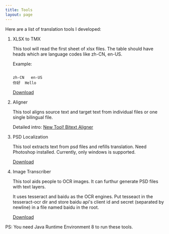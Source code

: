 ```yaml
---
title: Tools
layout: page
---
```


Here are a list of translation tools I developed:


1. XLSX to TMX

	This tool will read the first sheet of xlsx files. The table should have heads which are language codes like zh-CN, en-US.

	Example:

	```

	zh-CN	en-US
	你好	Hello
	```
	
	[Download](https://github.com/xulihang/Translation-Tools/releases/download/v1.0/XLSXToTMX.jar)
	
2. Aligner

	This tool aligns source text and target text from individual files or one single bilingual file.

	Detailed intro: [New Tool! Bitext Aligner](/new-tool-bitext-aligner/)
	

3. PSD Localization

	This tool extracts text from psd files and refills translation. Need Photoshop installed. Currently, only windows is supported.

	[Download](https://github.com/xulihang/Translation-Tools/releases/download/v1.1/PSDLocalization.zip)
	
4. Image Transcriber

	This tool aids people to OCR images. It can furthur generate PSD files with text layers.
	
	It uses tesseract and baidu as the OCR engines. Put tesseact in the tesseract-ocr dir and store baidu api's client id and secret (separated by newline) in a file named baidu in the root. 	
	
	[Download](https://github.com/xulihang/ImageTranscriber/releases/download/v1.1/ImageTranscriber.zip)
	
	
PS: You need Java Runtime Environment 8 to run these tools.

